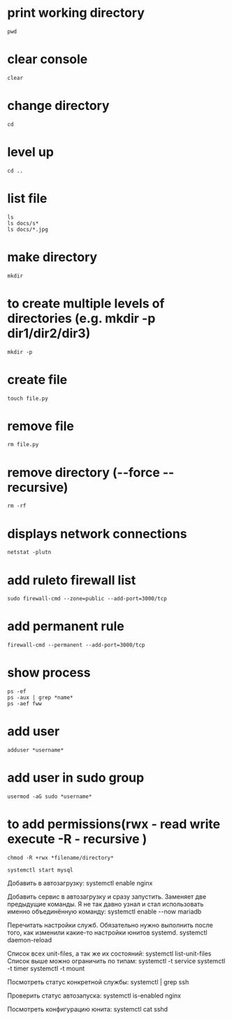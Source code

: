 # print working directory
```
pwd
```

# clear console
```
clear
```

# change directory
```
cd
```

# level up
```
cd ..
```
# list file

```
ls
ls docs/s*
ls docs/*.jpg
```
# make directory
```
mkdir
```
# to create multiple levels of directories (e.g. mkdir -p dir1/dir2/dir3)
```
mkdir -p
```
# create file
```
touch file.py
```
# remove file
```
rm file.py
```
# remove directory (--force --recursive)
```
rm -rf
```
# displays network connections
```
netstat -plutn
```
# add ruleto firewall list
```
sudo firewall-cmd --zone=public --add-port=3000/tcp
```

# add permanent rule
```
firewall-cmd --permanent --add-port=3000/tcp
```
# show process
```
ps -ef
ps -aux | grep *name*
ps -aef fww
```
# add user
```
adduser *username*
```
# add user in sudo group
```
usermod -aG sudo *username*
```
# to add permissions(rwx - read write execute   -R - recursive )
```
chmod -R +rwx *filename/directory*
```

``` 
systemctl start mysql
```

Добавить в автозагрузку:
systemctl enable nginx

Добавить сервис в автозагрузку и сразу запустить. Заменяет две предыдущие команды. Я не так давно узнал и стал использовать именно объединённую команду:
systemctl enable --now mariadb

Перечитать настройки служб. Обязательно нужно выполнить после того, как изменили какие-то настройки юнитов systemd.
systemctl daemon-reload

Список всех unit-files, а так же их состояний:
systemctl list-unit-files
Список выше можно ограничить по типам:
systemctl -t service
systemctl -t timer
systemctl -t mount

Посмотреть статус конкретной службы:
systemctl | grep ssh

Проверить статус автозапуска:
systemctl is-enabled nginx

Посмотреть конфигурацию юнита:
systemctl cat sshd